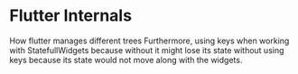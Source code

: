 # Flutter Internals

How flutter manages different trees
Furthermore, using keys when working with StatefullWidgets because without it might lose its state without using keys because its state would not move along with the widgets. 
